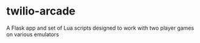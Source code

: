 # twilio-arcade
A Flask app and set of Lua scripts designed to work with two player games on various emulators

